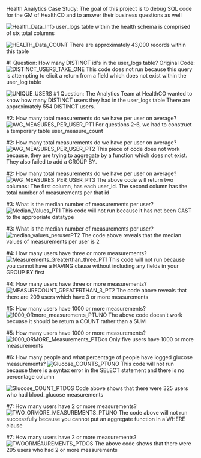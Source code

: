 Health Analytics Case Study: The goal of this project is to debug SQL code for the GM of HealthCO and to answer their business questions as well

![Health_Data_Info](https://user-images.githubusercontent.com/85455439/131554524-e6bca2e3-3a25-4c75-9b08-2ad712a2b368.png)
user_logs table within the health schema is comprised of six total columns


![HEALTH_Data_COUNT](https://user-images.githubusercontent.com/85455439/131554804-29d4810a-7be1-4993-80f7-f8b055314e99.png)
There are approximately 43,000 records within this table

#1 Question: How many DISTINCT id's in the user_logs table?
Original Code:
![DISTINCT_USERS_TAKE_ONE](https://user-images.githubusercontent.com/85455439/131556802-6758f44d-b3ba-4b72-aacf-e21248aadaf8.png)
This code does not run because this query is attempting to elicit a return from a field which does not exist within the user_log table


![UNIQUE_USERS](https://user-images.githubusercontent.com/85455439/131555994-98029cd4-fdeb-4a3c-9d71-b48f4a348c81.png)
#1 Question: The Analytics Team at HealthCO wanted to know how many DISTINCT users they had in the user_logs table
There are approximately 554 DISTINCT users. 


#2: How many total measurements do we have per user on average?
![AVG_MEASURES_PER_USER_PT1](https://user-images.githubusercontent.com/85455439/131559782-20a447d8-c214-497f-85ed-4976eeba07d5.png)
For questions 2-6, we had to construct a temporary table user_measure_count



#2: How many total measurements do we have per user on average?
![AVG_MEASURES_PER_USER_PT2](https://user-images.githubusercontent.com/85455439/131560226-a1b86933-04d7-4953-b159-8dbb803be92b.png)
This piece of code does not work because, they are trying to aggregate by a function which does not exist. They also failed to add a GROUP BY. 


#2: How many total measurements do we have per user on average?
![AVG_MEASURES_PER_USER_PT3](https://user-images.githubusercontent.com/85455439/131561088-7603143a-d970-4937-98b6-80aa8abcb8c6.png)
The above code will return two columns: The first column, has each user_id. The second column has the total number of measurements per that id

#3: What is the median number of measurements per user?
![Median_Values_PT1](https://user-images.githubusercontent.com/85455439/131561931-68f107d1-d13f-4697-80fa-492a26fbac32.png)
This code will not run because it has not been CAST to the appropriate datatype

#3: What is the median number of measurements per user?
![median_values_peruserPT2 ](https://user-images.githubusercontent.com/85455439/131563338-ebd19128-97d8-41e0-ba33-ec4575958e02.png)
The code above reveals that the median values of measurements per user is 2 


#4: How many users have three or more measurements?
![Measurements_Greaterthan_three_PT1](https://user-images.githubusercontent.com/85455439/131564047-cc5eb421-fc5a-42da-9cb9-702c14ea7ca1.png)
This code will not run because you cannot have a HAVING clause without including any fields in your GROUP BY first


#4: How many users have three or more measurements?
![MEASURECOUNT_GREATERTHAN_3_PT2](https://user-images.githubusercontent.com/85455439/131564454-2977a780-40c4-4f07-9d31-62294cbe0111.png)
The code above reveals that there are 209 users which have 3 or more measurements


#5: How many users have 1000 or more measurements?
![1000_ORmore_measurements_PTUNO](https://user-images.githubusercontent.com/85455439/131565347-89759ba2-19ce-4931-a65f-379252a1ed7e.png)
The above code doesn't work becuase it should be return a COUNT rather than a SUM


#5: How many users have 1000 or more measurements?
![1000_ORMORE_Measurements_PTDos](https://user-images.githubusercontent.com/85455439/131565889-cde83745-b3bb-4cb9-9037-aa62e63a21d9.png)
Only five users have 1000 or more measurements

#6: How many people and what percentage of people have logged glucose measurements?
![Glucose_COUNTS_PTUNO](https://user-images.githubusercontent.com/85455439/131567435-44723695-7487-4f6f-9360-9e675e2e612a.png)
This code will not run because there is a syntax error in the SELECT statement and there is no percentage column


![Glucose_COUNT_PTDOS](https://user-images.githubusercontent.com/85455439/131723691-47d8758f-95a9-436c-97d7-e4c3435a0850.png)
Code above shows that there were 325 users who had blood_glucose measurements


#7: How many users have 2 or more measurements?
![TWO_ORMORE_MEASUREMENTS_PTUNO](https://user-images.githubusercontent.com/85455439/131724860-ac1abae0-80d9-49ba-899c-e235c1913a8f.png)
The code above will not run successfully because you cannot put an aggregate function in a WHERE clause


#7: How many users have 2 or more measurements?
![TWOORMEAUREMENTS_PTDOS](https://user-images.githubusercontent.com/85455439/131725433-8c267504-9c26-46e5-9be5-742cd70d26cb.png)
The above code shows that there were 295 users who had 2 or more measurements



